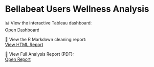 # Bellabeat Users Wellness Analysis

📊 View the interactive Tableau dashboard:  
[Open Dashboard](https://public.tableau.com/app/profile/akanksha.jondhale/viz/Bellafits_Tableau_Report/Dashboard1)

📄 View the R Markdown cleaning report:  
[View HTML Report](https://htmlpreview.github.io/?https://raw.githubusercontent.com/akankshaj2712/Bellabeat_User_Analysis/refs/heads/main/Bellafit-s_Data_Project_R.html)

📄 View Full Analysis Report (PDF):  
[Open Report](https://github.com/akankshaj2712/Bellabeat_User_Analysis/blob/main/Bellabeat_Analysis.pdf)


